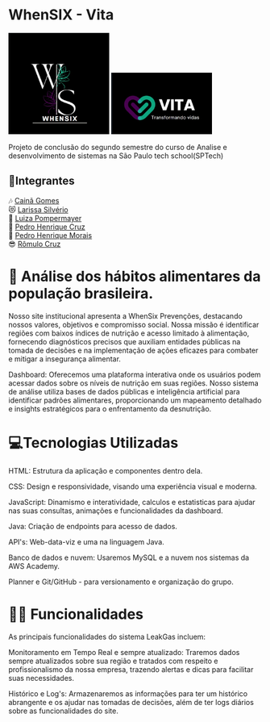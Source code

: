 # WhenSIX - Vita
<img src="public\logos/whensixPrev.jpg" width="200px">   <img src="public\logos/vita.jpg" width="200px">

Projeto de conclusão do segundo semestre do curso de Analise e desenvolvimento de sistemas na São Paulo tech school(SPTech)


## 👥Integrantes
🎶 <a href="https://github.com/cainaGomesDS">Cainã Gomes</a> <br>
😻 <a href="https://github.com/silveriolaridev">Larissa Silvério</a><br>
👑 <a href="https://github.com/LuizaVP">Luiza Pompermayer</a><br>
👻 <a href="https://github.com/PedroHCruzz">Pedro Henrique Cruz</a><br>
💪 <a href="https://github.com/phmpereira">Pedro Henrique Morais</a><br>
😎 <a href="https://github.com/RomuloCiriaco">Rômulo Cruz</a><br>


# 🍛 Análise dos hábitos alimentares da população brasileira.

Nosso site institucional apresenta a WhenSix Prevenções, destacando nossos valores, objetivos e compromisso social. Nossa missão é identificar regiões com baixos índices de nutrição e acesso limitado à alimentação, fornecendo diagnósticos precisos que auxiliam entidades públicas na tomada de decisões e na implementação de ações eficazes para combater e mitigar a insegurança alimentar.

Dashboard: Oferecemos uma plataforma interativa onde os usuários podem acessar dados sobre os níveis de nutrição em suas regiões. Nosso sistema de análise utiliza bases de dados públicas e inteligência artificial para identificar padrões alimentares, proporcionando um mapeamento detalhado e insights estratégicos para o enfrentamento da desnutrição.

# 💻Tecnologias Utilizadas

HTML: Estrutura da aplicação e componentes dentro dela.

CSS: Design e responsividade, visando uma experiência visual e moderna.

JavaScript: Dinamismo e interatividade, calculos e estatisticas para ajudar nas suas consultas, animações e funcionalidades da dashboard.

Java: Criação de endpoints para acesso de dados.

API's: Web-data-viz e uma na linguagem Java.

Banco de dados e nuvem: Usaremos MySQL e a nuvem nos sistemas da AWS Academy.

Planner e Git/GitHub - para versionamento e organização do grupo.


# 👩‍💻 Funcionalidades

As principais funcionalidades do sistema LeakGas incluem:

Monitoramento em Tempo Real e sempre atualizado: Traremos dados sempre atualizados sobre sua região e tratados com respeito e profissionalismo da nossa empresa, trazendo alertas e dicas para facilitar suas necessidades.

Histórico e Log's: Armazenaremos as informações para ter um histórico abrangente e os ajudar nas tomadas de decisões, além de ter logs diários sobre as funcionalidades do site.

